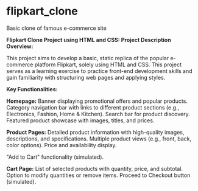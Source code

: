# flipkart_clone
Basic clone of famous e-commerce site


**Flipkart Clone Project using HTML and CSS: Project Description**
**Overview:**

This project aims to develop a basic, static replica of the popular e-commerce platform Flipkart, solely using HTML and CSS. This project serves as a learning exercise to practice front-end development skills and gain familiarity with structuring web pages and applying styles.

**Key Functionalities:**

**Homepage:**
Banner displaying promotional offers and popular products.
Category navigation bar with links to different product sections (e.g., Electronics, Fashion, Home & Kitchen).
Search bar for product discovery.
Featured product showcase with images, titles, and prices.


**Product Pages:**
Detailed product information with high-quality images, descriptions, and specifications.
Multiple product views (e.g., front, back, color options).
Price and availability display.

"Add to Cart" functionality (simulated).

**Cart Page:**
List of selected products with quantity, price, and subtotal.
Option to modify quantities or remove items.
Proceed to Checkout button (simulated).
